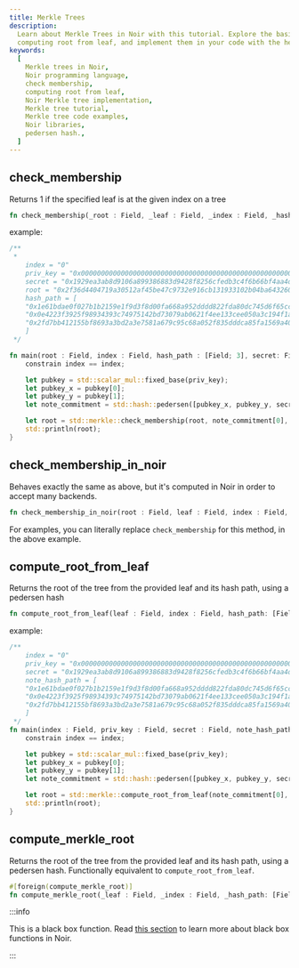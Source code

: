 ```yaml
---
title: Merkle Trees
description:
  Learn about Merkle Trees in Noir with this tutorial. Explore the basics of check membership and
  computing root from leaf, and implement them in your code with the help of code
keywords:
  [
    Merkle trees in Noir,
    Noir programming language,
    check membership,
    computing root from leaf,
    Noir Merkle tree implementation,
    Merkle tree tutorial,
    Merkle tree code examples,
    Noir libraries,
    pedersen hash.,
  ]
---
```


## check_membership

Returns 1 if the specified leaf is at the given index on a tree

```rust
fn check_membership(_root : Field, _leaf : Field, _index : Field, _hash_path: [Field]) -> Field
```

example:

```rust
/**
 *
    index = "0"
    priv_key = "0x000000000000000000000000000000000000000000000000000000616c696365"
    secret = "0x1929ea3ab8d9106a899386883d9428f8256cfedb3c4f6b66bf4aa4d28a79988f"
    root = "0x2f36d4404719a30512af45be47c9732e916cb131933102b04ba6432602db209c"
    hash_path = [
    "0x1e61bdae0f027b1b2159e1f9d3f8d00fa668a952dddd822fda80dc745d6f65cc",
    "0x0e4223f3925f98934393c74975142bd73079ab0621f4ee133cee050a3c194f1a",
    "0x2fd7bb412155bf8693a3bd2a3e7581a679c95c68a052f835dddca85fa1569a40"
    ]
 */

fn main(root : Field, index : Field, hash_path : [Field; 3], secret: Field, priv_key: Field) {
    constrain index == index;

    let pubkey = std::scalar_mul::fixed_base(priv_key);
    let pubkey_x = pubkey[0];
    let pubkey_y = pubkey[1];
    let note_commitment = std::hash::pedersen([pubkey_x, pubkey_y, secret]);

    let root = std::merkle::check_membership(root, note_commitment[0], index, hash_path);
    std::println(root);
}
```

## check_membership_in_noir

Behaves exactly the same as above, but it's computed in Noir in order to accept many backends.

```rust
fn check_membership_in_noir(root : Field, leaf : Field, index : Field, hash_path: [Field]) -> Field
```

For examples, you can literally replace `check_membership` for this method, in the above example.

## compute_root_from_leaf

Returns the root of the tree from the provided leaf and its hash path, using a pedersen hash

```rust
fn compute_root_from_leaf(leaf : Field, index : Field, hash_path: [Field]) -> Field
```

example:

```rust
/**
    index = "0"
    priv_key = "0x000000000000000000000000000000000000000000000000000000616c696365"
    secret = "0x1929ea3ab8d9106a899386883d9428f8256cfedb3c4f6b66bf4aa4d28a79988f"
    note_hash_path = [
    "0x1e61bdae0f027b1b2159e1f9d3f8d00fa668a952dddd822fda80dc745d6f65cc",
    "0x0e4223f3925f98934393c74975142bd73079ab0621f4ee133cee050a3c194f1a",
    "0x2fd7bb412155bf8693a3bd2a3e7581a679c95c68a052f835dddca85fa1569a40"
    ]
 */
fn main(index : Field, priv_key : Field, secret : Field, note_hash_path : [Field; 3]) {
    constrain index == index;

    let pubkey = std::scalar_mul::fixed_base(priv_key);
    let pubkey_x = pubkey[0];
    let pubkey_y = pubkey[1];
    let note_commitment = std::hash::pedersen([pubkey_x, pubkey_y, secret]);

    let root = std::merkle::compute_root_from_leaf(note_commitment[0], index, note_hash_path);
    std::println(root);
}
```

## compute_merkle_root

Returns the root of the tree from the provided leaf and its hash path, using a pedersen hash. Functionally equivalent to `compute_root_from_leaf`.

```rust
#[foreign(compute_merkle_root)]
fn compute_merkle_root(_leaf : Field, _index : Field, _hash_path: [Field]) -> Field {}
```

:::info

This is a black box function. Read [this section](black_box_fns) to learn more about black box functions in Noir.

:::
